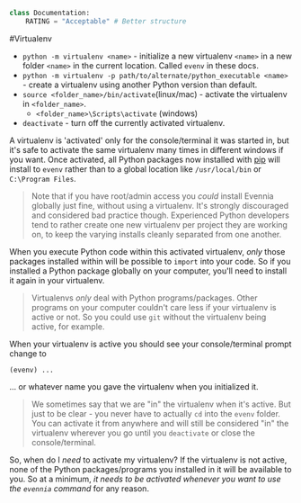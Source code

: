 ```python
class Documentation:
    RATING = "Acceptable" # Better structure
```

#Virtualenv
 
- `python -m virtualenv <name>` - initialize a new virtualenv `<name>` in a new folder `<name>` in the current location. Called `evenv` in these docs.
- `python -m virtualenv -p path/to/alternate/python_executable <name>` - create a virtualenv using another Python version than default.
- `source <folder_name>/bin/activate`(linux/mac) - activate the virtualenv in `<folder_name>`.
  - `<folder_name>\Scripts\activate` (windows) 
- `deactivate` - turn off the currently activated virtualenv.

A virtualenv is 'activated' only for the console/terminal it was started in, but it's safe to activate the same virtualenv many times in different windows if you want. Once activated, all Python packages now installed with [pip](#pip) will install to `evenv` rather than to a global location like `/usr/local/bin` or `C:\Program Files`.

> Note that if you have root/admin access you *could* install Evennia globally just fine, without using a virtualenv. It's strongly discouraged and considered bad practice though. Experienced Python developers tend to rather create one new virtualenv per project they are working on, to keep the varying installs cleanly separated from one another. 

When you execute Python code within this activated virtualenv, *only* those packages installed within will be possible to `import` into your code. So if you installed a Python package globally on your computer, you'll need to install it again in your virtualenv.

> Virtualenvs *only* deal with Python programs/packages. Other programs on your computer couldn't care less if your virtualenv is active or not. So you could use `git` without the virtualenv being active, for example.

When your virtualenv is active you should see your console/terminal prompt change to 

    (evenv) ...

... or whatever name you gave the virtualenv when you initialized it. 

> We sometimes say that we are "in" the virtualenv when it's active. But just to be clear - you never have to actually `cd` into the `evenv` folder. You can activate it from anywhere and will still be considered "in" the virtualenv wherever you go until you `deactivate` or close the console/terminal. 

So, when do I *need* to activate my virtualenv? If the virtualenv is not active, none of the Python packages/programs you installed in it will be available to you. So at a minimum, *it needs to be activated whenever you want to use the `evennia` command* for any reason. 


